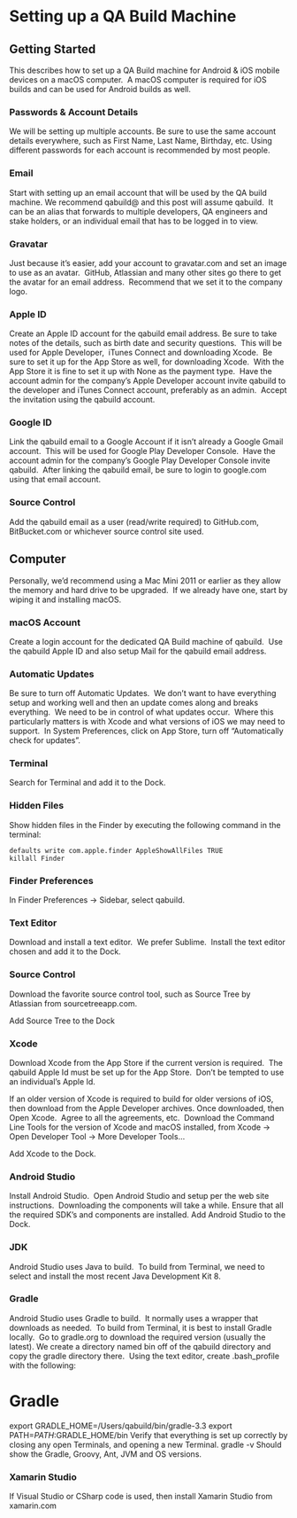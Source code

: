 # Setting up a QA Build Machine

## Getting Started
This describes how to set up a QA Build machine for Android & iOS mobile devices on a macOS computer.  A macOS computer is required for iOS builds and can be used for Android builds as well.

### Passwords & Account Details
We will be setting up multiple accounts. Be sure to use the same account details everywhere, such as First Name, Last Name, Birthday, etc. Using different passwords for each account is recommended by most people.

### Email
Start with setting up an email account that will be used by the QA build machine. We recommend qabuild@<domain> and this post will assume qabuild.  It can be an alias that forwards to multiple developers, QA engineers and stake holders, or an individual email that has to be logged in to view.

### Gravatar
Just because it’s easier, add your account to gravatar.com and set an image to use as an avatar.  GitHub, Atlassian and many other sites go there to get the avatar for an email address.  Recommend that we set it to the company logo.

### Apple ID
Create an Apple ID account for the qabuild email address. Be sure to take notes of the details, such as birth date and security questions.  This will be used for Apple Developer,  iTunes Connect and downloading Xcode.  Be sure to set it up for the App Store as well, for downloading Xcode.  With the App Store it is fine to set it up with None as the payment type.  Have the account admin for the company’s Apple Developer account invite qabuild to the developer and iTunes Connect account, preferably as an admin.  Accept the invitation using the qabuild account.

### Google ID
Link the qabuild email to a Google Account if it isn’t already a Google Gmail account.  This will be used for Google Play Developer Console.  Have the account admin for the company’s Google Play Developer Console invite qabuild.  After linking the qabuild email, be sure to login to google.com using that email account.

### Source Control
Add the qabuild email as a user (read/write required) to GitHub.com, BitBucket.com or whichever source control site used.

## Computer
Personally, we’d recommend using a Mac Mini 2011 or earlier as they allow the memory and hard drive to be upgraded.  If we already have one, start by wiping it and installing macOS.

### macOS Account
Create a login account for the dedicated QA Build machine of qabuild.  Use the qabuild Apple ID and also setup Mail for the qabuild email address.

### Automatic Updates
Be sure to turn off Automatic Updates.  We don’t want to have everything setup and working well and then an update comes along and breaks everything.  We need to be in control of what updates occur.  Where this particularly matters is with Xcode and what versions of iOS we may need to support.  In System Preferences, click on App Store, turn off “Automatically check for updates”.

### Terminal
Search for Terminal and add it to the Dock.

### Hidden Files
Show hidden files in the Finder by executing the following command in the terminal:

    defaults write com.apple.finder AppleShowAllFiles TRUE
    killall Finder
    
### Finder Preferences
In Finder Preferences -> Sidebar, select qabuild.

### Text Editor
Download and install a text editor.  We prefer Sublime.  Install the text editor chosen and add it to the Dock.

### Source Control
Download the favorite source control tool, such as Source Tree by Atlassian from sourcetreeapp.com.

Add Source Tree to the Dock

### Xcode
Download Xcode from the App Store if the current version is required.  The qabuild Apple Id must be set up for the App Store.  Don’t be tempted to use an individual’s Apple Id.

If an older version of Xcode is required to build for older versions of iOS, then download from the Apple Developer archives.
Once downloaded, then Open Xcode.  Agree to all the agreements, etc.  Download the Command Line Tools for the version of Xcode and macOS installed, from Xcode -> Open Developer Tool -> More Developer Tools…

Add Xcode to the Dock.

### Android Studio
Install Android Studio.  Open Android Studio and setup per the web site instructions.  Downloading the components will take a while.
Ensure that all the required SDK’s and components are installed.
Add Android Studio to the Dock.

### JDK
Android Studio uses Java to build.  To build from Terminal, we need to select and install the most recent Java Development Kit 8.

### Gradle
Android Studio uses Gradle to build.  It normally uses a wrapper that downloads as needed.  To build from Terminal, it is best to install Gradle locally.  Go to gradle.org to download the required version (usually the latest).
We create a directory named bin off of the qabuild directory and copy the gradle directory there.  Using the text editor, create .bash_profile with the following:
# Gradle
export GRADLE_HOME=/Users/qabuild/bin/gradle-3.3
export PATH=${PATH}:$GRADLE_HOME/bin
Verify that everything is set up correctly by closing any open Terminals, and opening a new Terminal.
gradle -v
Should show the Gradle, Groovy, Ant, JVM and OS versions.
 
### Xamarin Studio
If Visual Studio or CSharp code is used, then install Xamarin Studio from xamarin.com

